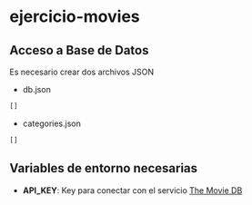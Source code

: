 # ejercicio-movies

## Acceso a Base de Datos

Es necesario crear dos archivos JSON
- db.json

```js
[]
```

- categories.json

```js
[]
```

## Variables de entorno necesarias

- **API_KEY**: Key para conectar con el servicio [The Movie DB](https://api.themoviedb.org/3)
